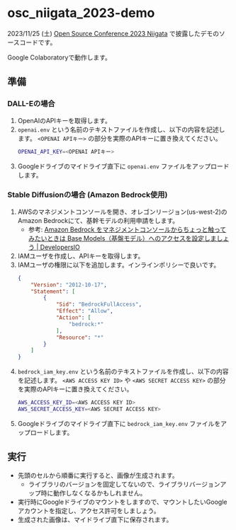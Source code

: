 # osc_niigata_2023-demo

2023/11/25 (土) [Open Source Conference 2023 Niigata](https://ospn.connpass.com/event/297587/) で披露したデモのソースコードです。

Google Colaboratoryで動作します。

## 準備

### DALL-Eの場合

1. OpenAIのAPIキーを取得します。
2. `openai.env` という名前のテキストファイルを作成し、以下の内容を記述します。
    `<OPENAI APIキー>` の部分を実際のAPIキーに置き換えてください。
    ```bash
    OPENAI_API_KEY=<OPENAI APIキー>
    ```
3. Googleドライブのマイドライブ直下に `openai.env` ファイルをアップロードします。

### Stable Diffusionの場合 (Amazon Bedrock使用)

1. AWSのマネジメントコンソールを開き、オレゴンリージョン(us-west-2)のAmazon Bedrockにて、基幹モデルの利用申請をします。
    - 参考: [Amazon Bedrock をマネジメントコンソールからちょっと触ってみたいときは Base Models（基盤モデル）へのアクセスを設定しましょう | DevelopersIO](https://dev.classmethod.jp/articles/if-you-want-to-try-out-amazon-bedrock-from-the-management-console-you-can-set-up-access-to-base-models/)
2. IAMユーザを作成し、APIキーを取得します。
3. IAMユーザの権限に以下を追加します。インラインポリシーで良いです。
    ```json
    {
        "Version": "2012-10-17",
        "Statement": [
            {
                "Sid": "BedrockFullAccess",
                "Effect": "Allow",
                "Action": [
                    "bedrock:*"
                ],
                "Resource": "*"
            }
        ]
    }
    ```
4. `bedrock_iam_key.env` という名前のテキストファイルを作成し、以下の内容を記述します。
    `<AWS ACCESS KEY ID>` や `<AWS SECRET ACCESS KEY>` の部分を実際のAPIキーに置き換えてください。
    ```bash
    AWS_ACCESS_KEY_ID=<AWS ACCESS KEY ID>
    AWS_SECRET_ACCESS_KEY=<AWS SECRET ACCESS KEY>
    ```
5. Googleドライブのマイドライブ直下に `bedrock_iam_key.env` ファイルをアップロードします。

## 実行

- 先頭のセルから順番に実行すると、画像が生成されます。
    - ライブラリのバージョンを固定してないので、ライブラリバージョンアップ時に動作しなくなるかもしれません。
- 実行時にGoogleドライブのマウントをしますので、マウントしたいGoogleアカウントを指定し、アクセス許可をしましょう。
- 生成された画像は、マイドライブ直下に保存されます。

